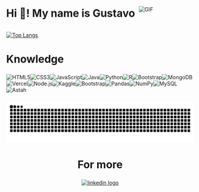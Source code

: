 <div style="display: flex; align-items: center;">
  <h1 ">Hi 👋! My name is Gustavo</h1>
  <img transition : translate(3rem,-3rem) src="https://media.giphy.com/media/v1.Y2lkPTc5MGI3NjExa2V3NTFkYTd1aTQxazNiYWRtYTRicm5ocWJjM2xlem1rd2ZoanFicyZlcD12MV9pbnRlcm5hbF9naWZfYnlfaWQmY3Q9Zw/mp27S5eZcKbIBc5vFl/giphy.gif" alt="GIF" style="margin-left: 10px;" />
</div>


  [![Top Langs](https://github-readme-stats.vercel.app/api/top-langs/?username=Guimaaz&layout=donut)](https://github.com/Guimaaz)






###

<h1 align="left">Knowledge</h1>

###

<div style="display: flex; align-items: center;">
 <div style="display: flex; align-items: center; flex-wrap: wrap;">
  <div style="display: flex; align-items: center; flex-wrap: wrap;">
  <img src="https://img.shields.io/badge/HTML5-E34F26?style=for-the-badge&logo=html5&logoColor=white" alt="HTML5" />
  <img src="https://img.shields.io/badge/CSS3-1572B6?style=for-the-badge&logo=css3&logoColor=white" alt="CSS3" />
  <img src="https://img.shields.io/badge/JavaScript-F7DF1E?style=for-the-badge&logo=javascript&logoColor=black" alt="JavaScript" />
  <img src="https://img.shields.io/badge/java-%23ED8B00.svg?style=for-the-badge&logo=openjdk&logoColor=white" alt="Java" />
  <img src="https://img.shields.io/badge/python-3670A0?style=for-the-badge&logo=python&logoColor=ffdd54" alt="Python" />
  <img src="https://img.shields.io/badge/R-276DC3?style=for-the-badge&logo=r&logoColor=white" alt="R" />
  <img src="https://img.shields.io/badge/-bootstrap-0D1117?style=for-the-badge&logo=bootstrap&labelColor=0D1117" alt="Bootstrap" />
  <img src="https://img.shields.io/badge/MongoDB-%234ea94b.svg?style=for-the-badge&logo=mongodb&logoColor=white" alt="MongoDB" />
  <img src="https://img.shields.io/badge/vercel-%23000000.svg?style=for-the-badge&logo=vercel&logoColor=white" alt="Vercel" />
  <img src="https://img.shields.io/badge/node.js-6DA55F?style=for-the-badge&logo=node.js&logoColor=white" alt="Node.js" />
  <img src="https://img.shields.io/badge/Kaggle-20BEFF?style=for-the-badge&logo=Kaggle&logoColor=white" alt="Kaggle" />
  <img src="https://img.shields.io/badge/Bootstrap-563D7C?style=for-the-badge&logo=bootstrap&logoColor=white" alt="Bootstrap" />
  <img src="https://img.shields.io/badge/Pandas-150458?style=for-the-badge&logo=pandas&logoColor=white" alt="Pandas" />
  <img src="https://img.shields.io/badge/NumPy-013243?style=for-the-badge&logo=numpy&logoColor=white" alt="NumPy" />
  <img src="https://img.shields.io/badge/MySQL-4479A1?style=for-the-badge&logo=mysql&logoColor=white" alt="MySQL" />
  <img src="https://img.shields.io/badge/Astah-5B73C1?style=for-the-badge&logo=astah&logoColor=white" alt="Astah" />
</div>

</div>

</div>



###



###

<img src="https://raw.githubusercontent.com/Guimaaz/Guimaaz/output/snake.svg" alt="Snake animation" />

###

<h1 align="center">For more</h1>

###

<div align="center">
  <a href="https://www.linkedin.com/in/gustavo-guimarães-756937224/" target="_blank">
    <img src="https://img.shields.io/static/v1?message=LinkedIn&logo=linkedin&label=&color=0077B5&logoColor=white&labelColor=&style=for-the-badge" height="35" alt="linkedin logo"  />
  </a>
</div>
